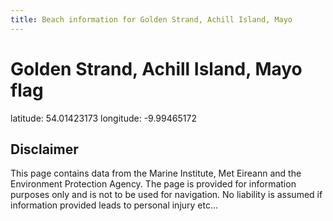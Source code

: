 ```yaml
---
title: Beach information for Golden Strand, Achill Island, Mayo
---
```

# Golden Strand, Achill Island, Mayo <span class="material-icons blue-flag">flag</span>

<div class="location-info">latitude: 54.01423173 longitude: -9.99465172</div>
<div class="met-eireann-warnings"></div>
<div></div>

## Disclaimer

This page contains data from the Marine Institute, 
Met Eireann and the Environment Protection Agency. The page is provided for
information purposes only and is not to be used for navigation. No liability 
is assumed if information provided leads to personal injury etc...
